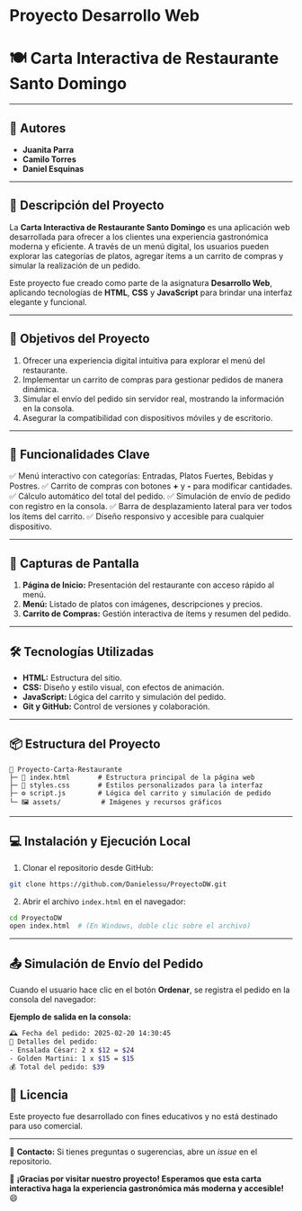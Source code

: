 # Proyecto Desarrollo Web
# 🍽️ Carta Interactiva de Restaurante Santo Domingo

---

## 👥 **Autores**

- **Juanita Parra**
- **Camilo Torres**
- **Daniel Esquinas**

---

## 🌟 **Descripción del Proyecto**

La **Carta Interactiva de Restaurante Santo Domingo** es una aplicación web desarrollada para ofrecer a los clientes una experiencia gastronómica moderna y eficiente. A través de un menú digital, los usuarios pueden explorar las categorías de platos, agregar ítems a un carrito de compras y simular la realización de un pedido.

Este proyecto fue creado como parte de la asignatura **Desarrollo Web**, aplicando tecnologías de **HTML**, **CSS** y **JavaScript** para brindar una interfaz elegante y funcional.

---

## 🎯 **Objetivos del Proyecto**

1. Ofrecer una experiencia digital intuitiva para explorar el menú del restaurante.
2. Implementar un carrito de compras para gestionar pedidos de manera dinámica.
3. Simular el envío del pedido sin servidor real, mostrando la información en la consola.
4. Asegurar la compatibilidad con dispositivos móviles y de escritorio.

---

## 🚀 **Funcionalidades Clave**

✅ Menú interactivo con categorías: Entradas, Platos Fuertes, Bebidas y Postres. ✅ Carrito de compras con botones **+** y **-** para modificar cantidades. ✅ Cálculo automático del total del pedido. ✅ Simulación de envío de pedido con registro en la consola. ✅ Barra de desplazamiento lateral para ver todos los ítems del carrito. ✅ Diseño responsivo y accesible para cualquier dispositivo.

---

## 📸 **Capturas de Pantalla**

1. **Página de Inicio:** Presentación del restaurante con acceso rápido al menú.
2. **Menú:** Listado de platos con imágenes, descripciones y precios.
3. **Carrito de Compras:** Gestión interactiva de ítems y resumen del pedido.

---

## 🛠️ **Tecnologías Utilizadas**

- **HTML:** Estructura del sitio.
- **CSS:** Diseño y estilo visual, con efectos de animación.
- **JavaScript:** Lógica del carrito y simulación del pedido.
- **Git y GitHub:** Control de versiones y colaboración.

---

## 📦 **Estructura del Proyecto**

```
📂 Proyecto-Carta-Restaurante
├─ 📄 index.html       # Estructura principal de la página web
├─ 🎨 styles.css       # Estilos personalizados para la interfaz
├─ ⚙️ script.js        # Lógica del carrito y simulación de pedido
└─ 🖼️ assets/          # Imágenes y recursos gráficos
```

---

## 💻 **Instalación y Ejecución Local**

1. Clonar el repositorio desde GitHub:

```bash
git clone https://github.com/Danielessu/ProyectoDW.git
```

2. Abrir el archivo `index.html` en el navegador:

```bash
cd ProyectoDW
open index.html  # (En Windows, doble clic sobre el archivo)
```

---

## 📤 **Simulación de Envío del Pedido**

Cuando el usuario hace clic en el botón **Ordenar**, se registra el pedido en la consola del navegador:

**Ejemplo de salida en la consola:**

```bash
🕰️ Fecha del pedido: 2025-02-20 14:30:45
🛒 Detalles del pedido:
- Ensalada César: 2 x $12 = $24
- Golden Martini: 1 x $15 = $15
💰 Total del pedido: $39
```

## 📝 **Licencia**

Este proyecto fue desarrollado con fines educativos y no está destinado para uso comercial.

---

📧 **Contacto:** Si tienes preguntas o sugerencias, abre un *issue* en el repositorio.

🚀 **¡Gracias por visitar nuestro proyecto! Esperamos que esta carta interactiva haga la experiencia gastronómica más moderna y accesible!** 😄


